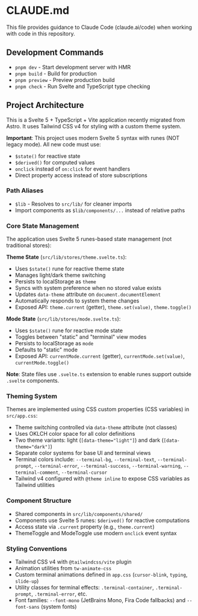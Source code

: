 # CLAUDE.md

This file provides guidance to Claude Code (claude.ai/code) when working with code in this repository.

## Development Commands

- `pnpm dev` - Start development server with HMR
- `pnpm build` - Build for production
- `pnpm preview` - Preview production build
- `pnpm check` - Run Svelte and TypeScript type checking

## Project Architecture

This is a Svelte 5 + TypeScript + Vite application recently migrated from Astro. It uses Tailwind CSS v4 for styling with a custom theme system.

**Important**: This project uses modern Svelte 5 syntax with runes (NOT legacy mode). All new code must use:
- `$state()` for reactive state
- `$derived()` for computed values
- `onclick` instead of `on:click` for event handlers
- Direct property access instead of store subscriptions

### Path Aliases

- `$lib` - Resolves to `src/lib/` for cleaner imports
- Import components as `$lib/components/...` instead of relative paths

### Core State Management

The application uses Svelte 5 runes-based state management (not traditional stores):

**Theme State** (`src/lib/stores/theme.svelte.ts`):
- Uses `$state()` rune for reactive theme state
- Manages light/dark theme switching
- Persists to localStorage as `theme`
- Syncs with system preference when no stored value exists
- Updates `data-theme` attribute on `document.documentElement`
- Automatically responds to system theme changes
- Exposed API: `theme.current` (getter), `theme.set(value)`, `theme.toggle()`

**Mode State** (`src/lib/stores/mode.svelte.ts`):
- Uses `$state()` rune for reactive mode state
- Toggles between "static" and "terminal" view modes
- Persists to localStorage as `mode`
- Defaults to "static" mode
- Exposed API: `currentMode.current` (getter), `currentMode.set(value)`, `currentMode.toggle()`

**Note**: State files use `.svelte.ts` extension to enable runes support outside `.svelte` components.

### Theming System

Themes are implemented using CSS custom properties (CSS variables) in `src/app.css`:

- Theme switching controlled via `data-theme` attribute (not classes)
- Uses OKLCH color space for all color definitions
- Two theme variants: light (`[data-theme="light"]`) and dark (`[data-theme="dark"]`)
- Separate color systems for base UI and terminal views
- Terminal colors include: `--terminal-bg`, `--terminal-text`, `--terminal-prompt`, `--terminal-error`, `--terminal-success`, `--terminal-warning`, `--terminal-comment`, `--terminal-cursor`
- Tailwind v4 configured with `@theme inline` to expose CSS variables as Tailwind utilities

### Component Structure

- Shared components in `src/lib/components/shared/`
- Components use Svelte 5 runes: `$derived()` for reactive computations
- Access state via `.current` property (e.g., `theme.current`)
- ThemeToggle and ModeToggle use modern `onclick` event syntax

### Styling Conventions

- Tailwind CSS v4 with `@tailwindcss/vite` plugin
- Animation utilities from `tw-animate-css`
- Custom terminal animations defined in `app.css` (`cursor-blink`, `typing`, `slide-up`)
- Utility classes for terminal effects: `.terminal-container`, `.terminal-prompt`, `.terminal-error`, etc.
- Font families: `--font-mono` (JetBrains Mono, Fira Code fallbacks) and `--font-sans` (system fonts)
